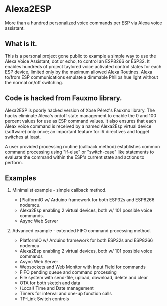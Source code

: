 # Alexa2ESP
 More than a hundred personalized voice commands per ESP via Alexa voice assistant.

## What is it.
This is a personal project gone public to example a simple way to use the Alexa Voice Assistant, dot or echo, to control an ESP8266 or ESP32. It enables hundreds of project taylored voice activated control states for each ESP device, limited only by the maximum allowed Alexa Routines. Alexa to/from ESP communications emulate a dimmable Philips hue light without the normal on/off switching.

## Code is hacked from Fauxmo library.
Alexa2ESP is poorly hacked version of Xose Pérez's Fauxmo library. The hacks eliminate Alexa's on/off state management to enable the 0 and 100 percent values for use as ESP command values. It also ensures that each Aleax voice command is received by a named Alexa2Esp virtual device (software) only once; an important feature for IR directives and toggel switches at least.

A user provided processing routine (callback method) establishes common command processing using "if-else" or "switch-case" like statements to evaluate the command within the ESP's current state and actions to perform.

## Examples
  1. Minimalist example - simple callback method.
     - [PlatformIO w/ Arduino framework for both ESP32s and ESP8266 nodemcu.
     - Alexa2Esp enabling 2 virtual devices, both w/ 101 possible voice commands.
     - Async Web Server

  2. Advanced example - extended FIFO command processing method.
     - PlatformIO w/ Arduino framework for both ESP32s and ESP8266 nodemcu
     - Alexa2Esp enabling 2 virtual devices, both w/ 101 possible voice commands
     - Async Web Server
     - Websockets and Web Monitor with Input Field for commands
     - FIFO pending queue and command processing
     - File system with send-file, upload, download, delete and clear
     - OTA for both sketch and data
     - (Local) Time and Date management
     - Timers for interval and one-up function calls
     - TP-Link Switch controls
